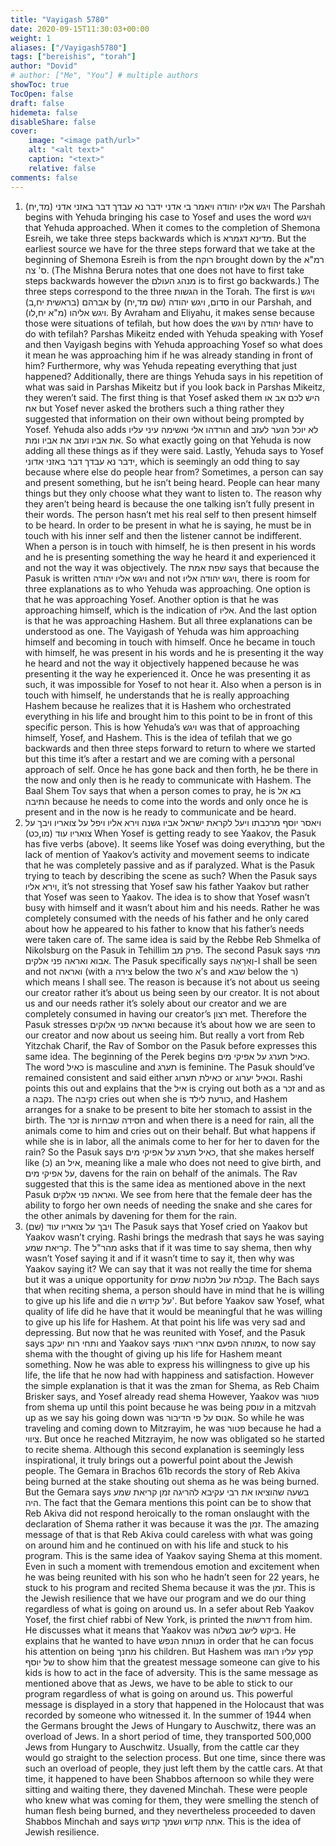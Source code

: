 ```yaml
---
title: "Vayigash 5780"
date: 2020-09-15T11:30:03+00:00
weight: 1
aliases: ["/Vayigash5780"]
tags: ["bereishis", "torah"]
author: "Dovid"
# author: ["Me", "You"] # multiple authors
showToc: true
TocOpen: false
draft: false
hidemeta: false
disableShare: false
cover:
    image: "<image path/url>"
    alt: "<alt text>"
    caption: "<text>"
    relative: false
comments: false
---
```

1) ויגש אליו יהודה ויאמר בי אדני ידבר נא עבדך דבר באזני אדני (מד,יח)
The Parshah begins with Yehuda bringing his case to Yosef and uses the word ויגש that Yehuda approached. When it comes to the completion of Shemona Esreih, we take three steps backwards which is מדינא דגמרא. But the earliest source we have for the three steps forward that we take at the beginning of Shemona Esreih is from the רוקח brought down by the רמ"א ס' צה. (The Mishna Berura notes that one does not have to first take steps backwards however the מנהג העולם is to first go backwards.) The three steps correspond to the three הגשות in the Torah. The first is ויגש אברהם (בראשית יח,ב) by סדום, ויגש יהודה (שם מד,יח) in our Parshah, and ויגש אליהו (מ"א יח,לו). By Avraham and Eliyahu, it makes sense because those were situations of tefilah, but how does the ויגש by יהודה have to do with tefilah?
Parshas Mikeitz ended with Yehuda speaking with Yosef and then Vayigash begins with Yehuda approaching Yosef so what does it mean he was approaching him if he was already standing in front of him? Furthermore, why was Yehuda repeating everything that just happened? Additionally, there are  things Yehuda says in his repetition of what was said in Parshas Mikeitz but if you look back in Parshas Mikeitz, they weren’t said. The first thing is that Yosef asked them היש לכם אב או אח but Yosef never asked the brothers such a thing rather they suggested that information on their own without being prompted by Yosef. Yehuda also adds הורדהו אלי ואשימה עיני עליו and לא יוכל הנער לעזב את אביו ועזב את אביו ומת. So what exactly going on that Yehuda is now adding all these things as if they were said. Lastly, Yehuda says to Yosef ידבר נא עבדך דבר באזני אדוני, which is seemingly an odd thing to say because where else do people hear from?
Sometimes, a person can say and present something, but he isn’t being heard. People can hear many things but they only choose what they want to listen to. The reason why they aren’t being heard is because the one talking isn’t fully present in their words. The person hasn’t met his real self to then present himself to be heard. In order to be present in what he is saying, he must be in touch with his inner self and then the listener cannot be indifferent. When a person is in touch with himself, he is then present in his words and he is presenting something the way he heard it and experienced it and not the way it was objectively.
The שפת אמת says that because the Pasuk is written ויגש אליו יהודה and not ויגש יהודה אליו, there is room for three explanations as to who Yehuda was approaching. One option is that he was approaching Yosef. Another option is that he was approaching himself, which is the indication of אליו. And the last option is that he was approaching Hashem. But all three explanations can be understood as one. The Vayigash of Yehuda was him approaching himself and becoming in touch with himself. Once he became in touch with himself, he was present in his words and he is presenting it the way he heard and not the way it objectively happened because he was presenting it the way he experienced it. Once he was presenting it as such, it was impossible for Yosef to not hear it. Also when a person is in touch with himself, he understands that he is really approaching Hashem because he realizes that it is Hashem who orchestrated everything in his life and brought him to this point to be in front of this specific person. This is how Yehuda’s ויגש was that of approaching himself, Yosef, and Hashem.
This is the idea of tefilah that we go backwards and then three steps forward to return to where we started but this time it’s after a restart and we are coming with a personal approach of self.  Once he has gone back and then forth, he be there in the now and only then is he ready to communicate with Hashem. The Baal Shem Tov says that when a person comes to pray, he is בא אל התיבה because he needs to come into the words and only once he is present and in the now is he ready to communicate and be heard.
2) ויאסר יוסף מרכבתו ויעל לקראת ישראל אביו גשנה וירא אליו ויפל על צואריו ויבך על צואריו עוד (מו,כט)
When Yosef is getting ready to see Yaakov, the Pasuk has five verbs (above). It seems like Yosef was doing everything, but the lack of mention of Yaakov’s activity and movement seems to indicate that he was completely passive and as if paralyzed. What is the Pasuk trying to teach by describing the scene as such?
When the Pasuk says וירא אליו, it’s not stressing that Yosef saw his father Yaakov but rather that Yosef was seen to Yaakov. The idea is to show that Yosef wasn’t busy with himself and it wasn’t about him and his needs. Rather he was completely consumed with the needs of his father and he only cared about how he appeared to his father to know that his father’s needs were taken care of.
The same idea is said by the Rebbe Reb Shmelka of Nikolsburg on the Pasuk in Tehillim פרק מב. The second Pasuk says מתי אבוא ואראה פני אלקים. The Pasuk specifically says וְאֵרָאֶה-I shall be seen and not ואראה (with a צירה below the two א’s and שבא below the ר) which means I shall see. The reason is because it’s not about us seeing our creator rather it’s about us being seen by our creator. It is not about us and our needs rather it’s solely about our creator and we are completely consumed in having our creator’s רצון met. Therefore the Pasuk stresses ואראה פני אלוקים because it’s about how we are seen to our creator and now about us seeing him.
But really a vort from Reb Yitzchak Charif, the Rav of Sombor on the Pasuk before expresses this same idea. The beginning of the Perek begins כאיל תערג על אפיקי מים. The word כאיל is masculine and תערג is feminine. The Pasuk should’ve remained consistent and said either כאילת תערוג or וכאיל יערוג. Rashi points this out and explains that the איל is crying out both as a זכר and as a נקבה. The נקיבה cries out when she is כורעת לילד, and Hashem arranges for a snake to be present to bite her stomach to assist in the birth. The זכר is חסידה שבחיות and when there is a need for rain, all the animals come to him and cries out on their behalf.
But what happens if while she is in labor, all the animals come to her for her to daven for the rain?  So the Pasuk says כאיל תערג על אפיקי מים, that she makes herself like (כ) an איל, meaning like a male who does not need to give birth, and על אפיקי מים, davens for the rain on behalf of the animals.
The Rav suggested that this is the same idea as mentioned above in the next Pasuk ואראה פני אלקים. We see from here that the female deer has the ability to forgo her own needs of needing the snake and she cares for the other animals by davening for them for the rain.
3) ויבך על צואריו עוד (שם)
The Pasuk says that Yosef cried on Yaakov but Yaakov wasn’t crying. Rashi brings the medrash that says he was saying קריאת שמע. The מהר"ל asks that if it was time to say shema, then why wasn’t Yosef saying it and if it wasn’t time to say it, then why was Yaakov saying it?
We can say that it was not really the time for shema but it was a unique opportunity for קבלת עול מלכות שמים. The Bach says that when reciting shema, a person should have in mind that he is willing to give up his life and die על קידוש ה'. But before Yaakov saw Yosef, what quality of life did he have that it would be meaningful that he was willing to give up his life for Hashem. At that point his life was very sad and depressing. But now that he was reunited with Yosef, and the Pasuk says ותחי רוח יעקב and Yaakov says אמותה הפעם אחרי ראותי, to now say shema with the thought of giving up his life for Hashem meant something. Now he was able to express his willingness to give up his life, the life that he now had with happiness and satisfaction.
However the simple explanation is that it was the zman for Shema, as Reb Chaim Brisker says, and Yosef already read shema However, Yaakov was פטור from shema up until this point because he was being עוסק in a mitzvah up as we say his going down was אנוס על פי הדיבור. So while he was traveling and coming down to Mitzrayim, he was פטור because he had a ציווי. But once he reached Mitzrayim, he now was obligated so he started to recite shema.
Although this second explanation is seemingly less inspirational, it truly brings out a powerful point about the Jewish people. The Gemara in Brachos 61b records the story of Reb Akiva being burned at the stake shouting out shema as he was being burned. But the Gemara says בשעה שהוציאו את רבי עקיבא להריגה זמן קריאת שמע היה. The fact that the Gemara mentions this point can be to show that Reb Akiva did not respond heroically to the roman onslaught with the declaration of Shema rather it was because it was the זמן. The amazing message of that is that Reb Akiva could careless with what was going on around him and he continued on with his life and stuck to his program. This is the same idea of Yaakov saying Shema at this moment. Even in such a moment with tremendous emotion and excitement when he was being reunited with his son who he hadn’t seen for 22 years, he stuck to his program and recited Shema because it was the זמן. This is the Jewish resilience that we have our program and we do our thing regardless of what is going on around us.
 In a sefer about Reb Yaakov Yosef, the first chief rabbi of New York, is printed the דרשות from him. He discusses what it means that Yaakov was ביקש לישב בשלוה. He explains that he wanted to have מנוחת הנפש in order that he can focus his attention on being מחנך his children. But Hashem was קפץ עליו רוגזו של יוסף to show him that the greatest message someone can give to his kids is how to act in the face of adversity. This is the same message as mentioned above that as Jews, we have to be able to stick to our program regardless of what is going on around us.
This powerful message is displayed in a story that happened in the Holocaust that was recorded by someone who witnessed it. In the summer of 1944 when the Germans brought the Jews of Hungary to Auschwitz, there was an overload of Jews. In a short period of time, they transported 500,000 Jews from Hungary to Auschwitz. Usually, from the cattle car they would go straight to the selection process. But one time, since there was such an overload of people, they just left them by the cattle cars. At that time, it happened to have been Shabbos afternoon so while they were sitting and waiting there, they davened Minchah. These were people who knew what was coming for them, they were smelling the stench of human flesh being burned, and they nevertheless proceeded to daven Shabbos Minchah and says אתה קדוש ושמך קדוש. This is the idea of Jewish resilience.
